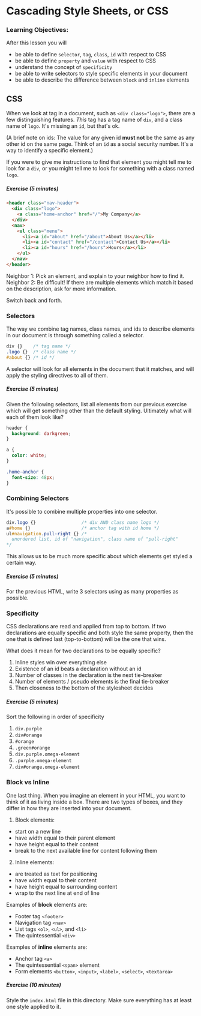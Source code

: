 # Cascading Style Sheets, or CSS

### Learning Objectives:
After this lesson you will

- be able to define `selector`, `tag`, `class`, `id` with respect to CSS
- be able to define `property` and `value` with respect to CSS
- understand the concept of `specificity`
- be able to write selectors to style specific elements in your document
- be able to describe the difference between `block` and `inline` elements

## CSS

When we look at tag in a document, such as `<div class="logo">`, there are a few distinguishing features.  *This* tag has a tag name of `div`, and a class name of `logo`.  It's missing an `id`, but that's ok.

(A brief note on ids: The value for any given id **must not** be the same as any other id on the same page.  Think of an `id` as a social security number.  It's a way to identify a specific element.)

If you were to give me instructions to find that element you might tell me to look for a `div`, or you might tell me to look for something with a class named `logo`.

##### Exercise (5 minutes)

```html
<header class="nav-header">
  <div class="logo">
    <a class="home-anchor" href="/">My Company</a>
  </div>
  <nav>
    <ul class="menu">
      <li><a id="about" href="/about">About Us</a></li>
      <li><a id="contact" href="/contact">Contact Us</a></li>
      <li><a id="hours" href="/hours">Hours</a></li>
    </ul>
  </nav>
</header>
```

Neighbor 1: Pick an element, and explain to your neighbor how to find it.  
Neighbor 2: Be difficult!  If there are multiple elements which match it based on the description, ask for more information.

Switch back and forth.

### Selectors

The way we combine tag names, class names, and ids to describe elements in our document is through something called a selector.

```CSS
div {}    /* tag name */
.logo {}  /* class name */
#about {} /* id */
```

A selector will look for all elements in the document that it matches, and will apply the styling directives to all of them.

##### Exercise (5 minutes)

Given the following selectors, list all elements from our previous exercise which will get something other than the default styling.  Ultimately what will each of them look like?

```CSS
header {
  background: darkgreen;
}

a {
  color: white;
}

.home-anchor {
  font-size: 48px;
}
```

### Combining Selectors

It's possible to combine multiple properties into one selector.  

```CSS
div.logo {}                 /* div AND class name logo */
a#home {}                   /* anchor tag with id home */
ul#navigation.pull-right {} /*
  unordered list, id of "navigation", class name of "pull-right"
*/
```

This allows us to be much more specific about which elements get styled a certain way.

##### Exercise (5 minutes)

For the previous HTML, write 3 selectors using as many properties as possible.

### Specificity

CSS declarations are read and applied from top to bottom.  If two declarations are equally specific and both style the same property, then the one that is defined last (top-to-bottom) will be the one that wins.

What does it mean for two declarations to be equally specific?

1. Inline styles win over everything else
2. Existence of an id beats a declaration without an id
3. Number of classes in the declaration is the next tie-breaker
4. Number of elements / pseudo elements is the final tie-breaker
5. Then closeness to the bottom of the stylesheet decides

##### Exercise (5 minutes)

Sort the following in order of specificity

1. `div.purple`
2. `div#orange`
3. `#orange`
4. `.green#orange`
5. `div.purple.omega-element`
6. `.purple.omega-element`
7. `div#orange.omega-element`

### Block vs Inline

One last thing.  When you imagine an element in your HTML, you want to think of it as living inside a box.  There are two types of boxes, and they differ in how they are inserted into your document.

1. Block elements:
  * start on a new line
  * have width equal to their parent element
  * have height equal to their content
  * break to the next available line for content following them
2. Inline elements:
  * are treated as text for positioning
  * have width equal to their content
  * have height equal to surrounding content
  * wrap to the next line at end of line

Examples of **block** elements are:
  * Footer tag `<footer>`
  * Navigation tag `<nav>`
  * List tags `<ol>`, `<ul>`, and `<li>`
  * The quintessential `<div>`

Examples of **inline** elements are:
  * Anchor tag `<a>`
  * The quintessential `<span>` element
  * Form elements `<button>`, `<input>`, `<label>`, `<select>`, `<textarea>`


##### Exercise (10 minutes)

Style the `index.html` file in this directory.  Make sure everything has at least one style applied to it.
